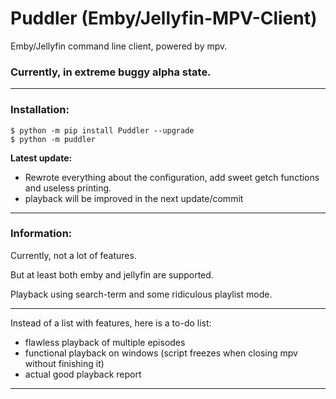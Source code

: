 # Puddler (Emby/Jellyfin-MPV-Client)
Emby/Jellyfin command line client, powered by mpv.

### Currently, in extreme buggy alpha state.
___

### Installation:
```
$ python -m pip install Puddler --upgrade
$ python -m puddler
```

**Latest update:**

+ Rewrote everything about the configuration, add sweet getch functions and useless printing.
+ playback will be improved in the next update/commit

___

### Information:

Currently, not a lot of features.

But at least both emby and jellyfin are supported.

Playback using search-term and some ridiculous playlist mode.

___

Instead of a list with features, here is a to-do list:

- flawless playback of multiple episodes
- functional playback on windows (script freezes when closing mpv without finishing it)
- actual good playback report

___